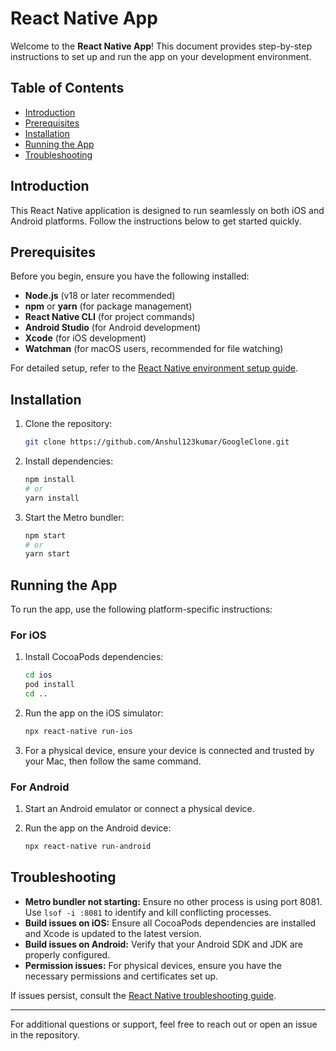 # React Native App

Welcome to the **React Native App**! This document provides step-by-step instructions to set up and run the app on your development environment.

## Table of Contents

- [Introduction](#introduction)
- [Prerequisites](#prerequisites)
- [Installation](#installation)
- [Running the App](#running-the-app)
- [Troubleshooting](#troubleshooting)

## Introduction

This React Native application is designed to run seamlessly on both iOS and Android platforms. Follow the instructions below to get started quickly.

## Prerequisites

Before you begin, ensure you have the following installed:

- **Node.js** (v18 or later recommended)
- **npm** or **yarn** (for package management)
- **React Native CLI** (for project commands)
- **Android Studio** (for Android development)
- **Xcode** (for iOS development)
- **Watchman** (for macOS users, recommended for file watching)

For detailed setup, refer to the [React Native environment setup guide](https://reactnative.dev/docs/environment-setup).

## Installation

1. Clone the repository:

   ```bash
   git clone https://github.com/Anshul123kumar/GoogleClone.git
   ```

2. Install dependencies:

   ```bash
   npm install
   # or
   yarn install
   ```

3. Start the Metro bundler:

   ```bash
   npm start
   # or
   yarn start
   ```

## Running the App

To run the app, use the following platform-specific instructions:

### For iOS

1. Install CocoaPods dependencies:

   ```bash
   cd ios
   pod install
   cd ..
   ```

2. Run the app on the iOS simulator:

   ```bash
   npx react-native run-ios
   ```

3. For a physical device, ensure your device is connected and trusted by your Mac, then follow the same command.

### For Android

1. Start an Android emulator or connect a physical device.

2. Run the app on the Android device:

   ```bash
   npx react-native run-android
   ```

## Troubleshooting

- **Metro bundler not starting:** Ensure no other process is using port 8081. Use `lsof -i :8081` to identify and kill conflicting processes.
- **Build issues on iOS:** Ensure all CocoaPods dependencies are installed and Xcode is updated to the latest version.
- **Build issues on Android:** Verify that your Android SDK and JDK are properly configured.
- **Permission issues:** For physical devices, ensure you have the necessary permissions and certificates set up.

If issues persist, consult the [React Native troubleshooting guide](https://reactnative.dev/docs/troubleshooting).

---

For additional questions or support, feel free to reach out or open an issue in the repository.
